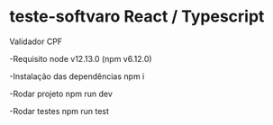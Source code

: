 # teste-softvaro React / Typescript
Validador CPF


-Requisito
node v12.13.0 (npm v6.12.0)

-Instalação das dependências 
npm i

-Rodar projeto
npm run dev

-Rodar testes
npm run test

